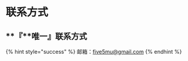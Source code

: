 # 联系方式

## **『**唯一』联系方式

{% hint style="success" %}
邮箱：[five5mu@gmail.com](mailto:five5mu@gmail.com)
{% endhint %}

